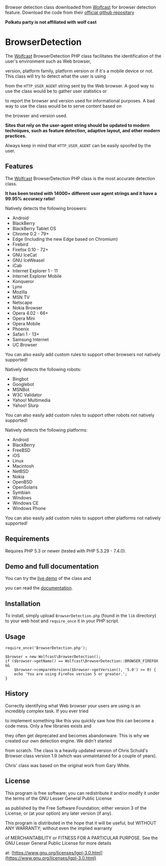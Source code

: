 Browser detection class downloaded from [Wolfcast](https://wolfcast.com/) for browser detection feature. Download the code from their
[official github repositary](https://github.com/Wolfcast/BrowserDetection)


**Polkatu party is not affiliated with wolf cast** 


BrowserDetection
================

The [Wolfcast](https://wolfcast.com/) BrowserDetection PHP class facilitates the identification of the user's environment such as Web browser, 

version, platform family, platform version or if it's a mobile device or not. This class will try to detect what the user is using 

from the `HTTP_USER_AGENT` string sent by the Web browser. A good way to use the class would be to gather user statistics or 

to report the browser and version used for informational purposes. A bad way to use the class would be to serve content based on 

the browser and version used. 

**Sites that rely on the user-agent string should be updated to modern techniques, such as feature detection, adaptive layout, and other modern practices.**

Always keep in mind that `HTTP_USER_AGENT` can be easily spoofed by the user.


Features
--------


The [Wolfcast](https://wolfcast.com/) BrowserDetection PHP class is the most accurate detection class. 

**It has been tested with 14000+ different user agent strings and it have a 99.95% accuracy ratio!**

Natively detects the following broswers:

  * Android
  * BlackBerry
  * BlackBerry Tablet OS
  * Chrome 0.2 - 79+
  * Edge (Including the new Edge based on Chromium)
  * Firebird
  * Firefox 0.10 - 72+
  * GNU IceCat
  * GNU IceWeasel
  * iCab
  * Internet Explorer 1 - 11
  * Internet Explorer Mobile
  * Konqueror
  * Lynx
  * Mozilla
  * MSN TV
  * Netscape
  * Nokia Browser
  * Opera 4.02 - 66+
  * Opera Mini
  * Opera Mobile
  * Phoenix
  * Safari 1 - 13+
  * Samsung Internet
  * UC Browser

You can also easily add custom rules to support other browsers not natively supported!

Natively detects the following robots:

  * Bingbot
  * Googlebot
  * MSNBot
  * W3C Validator
  * Yahoo! Multimedia
  * Yahoo! Slurp

You can also easily add custom rules to support other robots not natively supported!

Natively detects the following platforms:
  * Android
  * BlackBerry
  * FreeBSD
  * iOS
  * Linux
  * Macintosh
  * NetBSD
  * Nokia
  * OpenBSD
  * OpenSolaris
  * Symbian
  * Windows
  * Windows CE
  * Windows Phone

You can also easily add custom rules to support other platforms not natively supported!

Requirements
------------

Requires PHP 5.3 or newer (tested with PHP 5.3.29 - 7.4.0).

Demo and full documentation
---------------------------

You can try the [live demo](https://wolfcast.com/open-source/browser-detection/tutorial.php) of the class and 

you can read the [documentation](https://wolfcast.com/open-source/browser-detection/doc/Browser_Detection/BrowserDetection.html).

Installation
------------

To install, simply upload `BrowserDetection.php` (found in the `lib` directory) to your web host and `require_once` it in your PHP script.

Usage
-----

```
require_once('BrowserDetection.php');

$browser = new Wolfcast\BrowserDetection();
if ($browser->getName() == Wolfcast\BrowserDetection::BROWSER_FIREFOX &&
    $browser->compareVersions($browser->getVersion(), '5.0') >= 0) {
    echo 'You are using FireFox version 5 or greater.';
}
```

History
-------

Correctly identifying what Web browser your users are using is an incredibly complex task. If you ever tried 

to implement something like this you quickly saw how this can become a code mess. Only a few libraries exists and 

they often get deprecated and becomes abandonware. This is why we created our own detection engine. We didn't started 

from scratch. The class is a heavily updated version of Chris Schuld's Browser class version 1.9 (which was unmaintained for a couple of years). 

Chris' class was based on the original work from Gary White.



License
-------

This program is free software; you can redistribute it and/or modify it under the terms of the GNU Lesser General Public License 

as published by the Free Software Foundation; either version 3 of the License, or (at your option) any later version (if any).

This program is distributed in the hope that it will be useful, but WITHOUT ANY WARRANTY; without even the implied warranty 

of MERCHANTABILITY or FITNESS FOR A PARTICULAR PURPOSE. See the GNU Lesser General Public License for more details 

at: [https://www.gnu.org/licenses/lgpl-3.0.html](https://www.gnu.org/licenses/lgpl-3.0.html)










